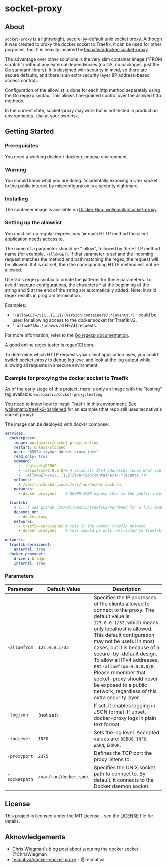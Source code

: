 # socket-proxy

## About
`socket-proxy` is a lightweight, secure-by-default unix socket proxy. Although it was created to proxy the docker socket to Traefik, it can be used for other purposes, too.
It is heavily inspired by [tecnativa/docker-socket-proxy](https://github.com/Tecnativa/docker-socket-proxy). 

The advantage over other solutions is the very slim container image ("FROM scratch") without any external dependencies (no OS, no packages, just the Go standard library).
It is designed with security in mind, so there are secure defaults, and there is an extra security layer (IP address-based access control).

Configuration of the allowlist is done for each http method separately using the Go regexp syntax. This allows fine-grained control over the allowed http methods.

In the current state, socket-proxy may work but is not tested in production environments. Use at your own risk.

## Getting Started

### Prerequisites

You need a working docker / docker compose environment.

### Warning

You should know what you are doing. Accidentally exposing a Unix socket to the public internet by misconfiguration is a security nightmare.

### Installing

The container image is available on [Docker Hub: wollomatic/socket-proxy](https://hub.docker.com/r/wollomatic/socket-proxy).

### Setting up the allowlist

You must set up regular expressions for each HTTP method the client application needs access to.

The name of a parameter should be "-allow", followed by the HTTP method name (for example, `-allowGET`). If that parameter is set and the incoming request matches the method and path matching the regex, the request will be allowed. If it is not set, then the corresponding HTTP method will not be allowed.

Use Go's regexp syntax to create the patterns for these parameters. To avoid insecure configurations, the characters ^ at the beginning of the string and $ at the end of the string are automatically added. Note: invalid regex results in program termination.

Examples:
+ `'-allowGET=/v1\..{1,2}/(version|containers/.*|events.*)'` could be used for allowing access to the docker socket for Traefik v2.
+ `'-allowHEAD=.*` allows all HEAD requests.

For more information, refer to the [Go regexp documentation](https://golang.org/pkg/regexp/syntax/).

A good online regex tester is [regex101.com](https://regex101.com/).

To determine which HTTP requests your client application uses, you could switch socket-proxy to debug log level and look at the log output while allowing all requests in a secure environment.

### Example for proxying the docker socket to Traefik

As of the early stage of this project, there is only an image with the "testing" tag available: ``wollomatic/socket-proxy:testing``

You need to know how to install Traefik in this environment. See [wollomatic/traefik2-hardened](https://github.com/wollomatic/traefik2-hardened) for an example (that repo still uses tecnativa's socket proxy).

The image can be deployed with docker compose:

``` compose.yaml
services:
  dockerproxy:
    image: wollomatic/socket-proxy:testing
    restart: unless-stopped
    user: "65534:<<your docker group id>>"
    read_only: true
    command:
      - -loglevel=DEBUG
      - -allowfrom=0.0.0.0/0 # allow all IPv4 addresses (know what you are doing!)
      - '-allowGET=/v1\..{1,2}/(version|containers/.*|events.*)'
    volumes:
      - /var/run/docker.sock:/var/run/docker.sock:ro
    networks:
      - docker-proxynet    # NEVER EVER expose this to the public internet!

  traefik:
    # [...] see github.com/wollomatic/traefik2-hardened for a full example
    depends_on:
      - dockerproxy
    networks:
      - traefik-servicenet # this is the common traefik network
      - docker-proxynet    # this should be only restricted to traefik and socket-proxy
  
networks:
  traefik-servicenet:
    external: true
  docker-proxynet:
    driver: bridge
    internal: true
```

### Parameters

| Parameter   | Default Value        | Description                                                                                                                                                                                                                                                                                                                                                                                                                                    |
|-------------|----------------------|------------------------------------------------------------------------------------------------------------------------------------------------------------------------------------------------------------------------------------------------------------------------------------------------------------------------------------------------------------------------------------------------------------------------------------------------|
| `-allowfrom`  | `127.0.0.1/32`         | Specifies the IP addresses of the clients allowed to connect to the proxy. The default value is `127.0.0.1/32`, which means only localhost is allowed. This default configuration may not be useful in most cases, but it is because of a secure-by-default design. To allow all IPv4 addresses, set `-allowfrom=0.0.0.0/0`. Please remember that socket-proxy should never be exposed to a public network, regardless of this extra security layer. |
| `-logjson`    | (not set)            | If set, it enables logging in JSON format. If unset, docker-proxy logs in plain text format.                                                                                                                                                                                                                                                                                                                                                   |
| `-loglevel`   | `INFO`                 | Sets the log level. Accepted values are: `DEBUG`, `INFO`, `WARN`, `ERROR`.                                                                                                                                                                                                                                                                                                                                                                      |
| `-proxyport`  | `2375`                 | Defines the TCP port the proxy listens to.                                                                                                                                                                                                                                                                                                                                                                                                     |
| `-socketpath` | `/var/run/docker.sock` | Specifies the UNIX socket path to connect to. By default, it connects to the Docker daemon socket.                                                                                                                                                                                                                                                                                                                                             |

## License

This project is licensed under the MIT License - see the [LICENSE](LICENSE) file for details.

## Aknowledgements

+ [Chris Wiegman's blog post about securing the docker socket](https://www.chriswiegman.com/2019/09/securing-the-docker-socket/) - @ChrisWiegman
+ [tecnativa/docker-socket-proxy](https://github.com/Tecnativa/docker-socket-proxy) - @Tecnativa